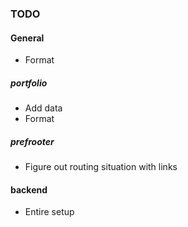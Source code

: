 ### TODO
#### General
- Format
##### portfolio
- Add data
- Format
##### prefrooter
- Figure out routing situation with links

#### backend
- Entire setup
